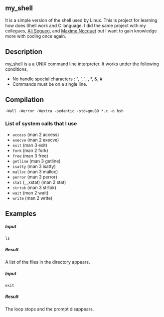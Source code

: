 ## my_shell

It is a simple version of the shell used by Linux.
This is project for learning how does Shell work and C language.
I did the same project with my collegues, [Ali Segueg](https://github.com/AliSeg25), and [Maxime Nocquet](https://github.com/Tnozone) but I want to gain knowledge more with coding once again.


## Description
my_shell is a a UNIX command line interpreter. It works under the following conditions,
* No handle special characters : ", ', `, \, *, &, #
* Commands must be on a single line.


## Compilation

```-Wall -Werror -Wextra -pedantic -std=gnu89 *.c -o hsh```


### List of system calls that I use

* ```access``` (man 2 access)
* ```execve``` (man 2 execve)
* ```exit``` (man 3 exit)
* ```fork``` (man 2 fork)
* ```free``` (man 3 free)
* ```getline``` (man 3 getline)
* ```isatty``` (man 3 isatty)
* ```malloc``` (man 3 malloc)
* ```perror``` (man 3 perror)
* ```stat``` (__xstat) (man 2 stat)
* ```strtok``` (man 3 strtok)
* ```wait``` (man 2 wait)
* ```write``` (man 2 write)

## Examples
##### Input
```
ls
```
##### Result
A list of the files in the directory appears.

##### Input
```
exit
```
##### Result
The loop stops and the prompt disappears.



